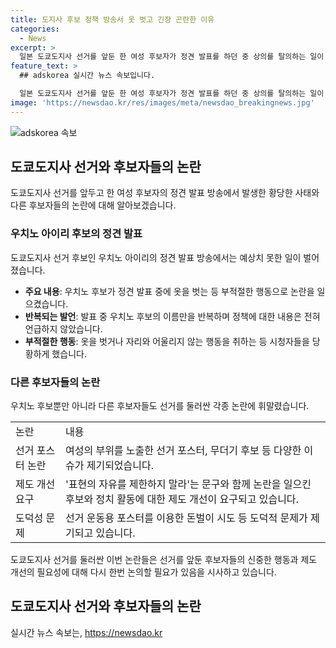 ```yaml
---
title: 도지사 후보 정책 방송서 옷 벗고 긴장 곤란한 이유
categories:
  - News
excerpt: >
  일본 도쿄도지사 선거를 앞둔 한 여성 후보자가 정견 발표를 하던 중 상의를 탈의하는 일이 발생했다. 자신의 귀여운 이미지를 강조하기 위해 끊임없는 행동과 발언들로 화제를 모았고, 정책에 대한 내용 없이 6분간 발언을 이어갔다. 후보자들의 선거 포스터와 관련한 논란도 이어졌는데, 선거를 앞두고 이러한 사건들로 제도 개선의 목소리가 나오고 있다.
feature_text: >
  ## adskorea 실시간 뉴스 속보입니다.

  일본 도쿄도지사 선거를 앞둔 한 여성 후보자가 정견 발표를 하던 중 상의를 탈의하는 일이 발생했다. 자신의 귀여운 이미지를 강조하기 위해 끊임없는 행동과 발언들로 화제를 모았고, 정책에 대한 내용 없이 6분간 발언을 이어갔다. 후보자들의 선거 포스터와 관련한 논란도 이어졌는데, 선거를 앞두고 이러한 사건들로 제도 개선의 목소리가 나오고 있다.
image: 'https://newsdao.kr/res/images/meta/newsdao_breakingnews.jpg'
---
```


<p><img src="https://newsdao.kr/res/images/meta/newsdao_breakingnews.jpg" alt="adskorea 속보" /></p>

<h2 data-ke-size="size26">도쿄도지사 선거와 후보자들의 논란</h2>

<p data-ke-size="size16">도쿄도지사 선거를 앞두고 한 여성 후보자의 정견 발표 방송에서 발생한 황당한 사태와 다른 후보자들의 논란에 대해 알아보겠습니다.</p>

<h3>우치노 아이리 후보의 정견 발표</h3>

<p data-ke-size="size16">도쿄도지사 선거 후보인 우치노 아이리의 정견 발표 방송에서는 예상치 못한 일이 벌어졌습니다.</p>

<ul>
  <li><b>주요 내용</b>: 우치노 후보가 정견 발표 중에 옷을 벗는 등 부적절한 행동으로 논란을 일으켰습니다.</li>
  <li><b>반복되는 발언</b>: 발표 중 우치노 후보의 이름만을 반복하며 정책에 대한 내용은 전혀 언급하지 않았습니다.</li>
  <li><b>부적절한 행동</b>: 옷을 벗거나 자리와 어울리지 않는 행동을 취하는 등 시청자들을 당황하게 했습니다.</li>
</ul>

<h3>다른 후보자들의 논란</h3>

<p data-ke-size="size16">우치노 후보뿐만 아니라 다른 후보자들도 선거를 둘러싼 각종 논란에 휘말렸습니다.</p>

<table>
  <tr>
    <td>논란</td>
    <td>내용</td>
  </tr>
  <tr>
    <td>선거 포스터 논란</td>
    <td>여성의 부위를 노출한 선거 포스터, 무더기 후보 등 다양한 이슈가 제기되었습니다.</td>
  </tr>
  <tr>
    <td>제도 개선 요구</td>
    <td>'표현의 자유를 제한하지 말라'는 문구와 함께 논란을 일으킨 후보와 정치 활동에 대한 제도 개선이 요구되고 있습니다.</td>
  </tr>
  <tr>
    <td>도덕성 문제</td>
    <td>선거 운동용 포스터를 이용한 돈벌이 시도 등 도덕적 문제가 제기되고 있습니다.</td>
  </tr>
</table>

<p data-ke-size="size16">도쿄도지사 선거를 둘러싼 이번 논란들은 선거를 앞둔 후보자들의 신중한 행동과 제도 개선의 필요성에 대해 다시 한번 논의할 필요가 있음을 시사하고 있습니다.</p>

<h2 data-ke-size="size26">도쿄도지사 선거와 후보자들의 논란</h2>
실시간 뉴스 속보는, <a href="https://newsdao.kr" rel="dofollow">https://newsdao.kr</a>


